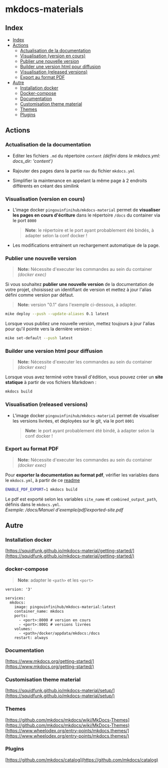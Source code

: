# mkdocs-materials

## Index

- [Index](#index)
- [Actions](#actions)
  - [Actualisation de la documentation](#actualisation-de-la-documentation)
  - [Visualisation (version en cours)](#visualisation-version-en-cours)
  - [Publier une nouvelle version](#publier-une-nouvelle-version)
  - [Builder une version html pour diffusion](#builder-une-version-html-pour-diffusion)
  - [Visualisation (released versions)](#visualisation-released-versions)
  - [Export au format PDF](#export-au-format-pdf)
- [Autre](#autre)
  - [Installation docker](#installation-docker)
  - [Docker-compose](#docker-compose)
  - [Documentation](#documentation)
  - [Customisation theme material](#customisation-theme-material)
  - [Themes](#themes)
  - [Plugins](#plugins)


## Actions

### Actualisation de la documentation
- Editer les fichiers `.md` du répertoire `content` *(défini dans le mkdocs.yml: docs_dir: 'content')*

- Rajouter des pages dans la partie `nav` du fichier `mkdocs.yml`

- Simplifier la maintenance en appelant la même page à 2 endroits différents en créant des similink

### Visualisation (version en cours)

- L'image docker `pingouinfinihub/mkdocs-material` permet de **visualiser les pages en cours d'écriture** dans le répertoire
`/docs` du container via le port `8000`
  > **Note**: le répertoire et le port ayant probablement été bindés, à adapter selon la conf docker !

- Les modifications entrainent un rechargement automatique de la page.

### Publier une nouvelle version

  > **Note:** Nécessite d'executer les commandes au sein du container *(docker exec)*

Si vous souhaitez **publier une nouvelle version** de la documentation de votre projet, choisissez un identifiant de version
et mettez à jour l'alias défini comme version par défaut.

  > **Note:** version "0.1" dans l'exemple ci-dessous, à adapter.

```bash
mike deploy --push --update-aliases 0.1 latest
```

Lorsque vous publiez une nouvelle version, mettez toujours à jour l'alias pour qu'il pointe vers la dernière version :

```bash
mike set-default --push latest
```

### Builder une version html pour diffusion

  > **Note:** Nécessite d'executer les commandes au sein du container *(docker exec)*

Lorsque vous avez terminé votre travail d'édition, vous pouvez créer un **site statique** à partir de vos fichiers Markdown :

```bash
mkdocs build
```


### Visualisation (released versions)

- L'image docker `pingouinfinihub/mkdocs-material` permet de visualiser les versions livrées, et deployées sur le git, 
via le port `8001`
  > **Note**: le port ayant probablement été bindé, à adapter selon la conf docker !

### Export au format PDF

> **Note:** Nécessite d'executer les commandes au sein du container *(docker exec)*

Pour **exporter la documentation au format pdf**, vérifier les variables dans le `mkdocs.yml`, à partir de ce [readme](https://github.com/zhaoterryy/mkdocs-pdf-export-plugin)

```bash
ENABLE_PDF_EXPORT=1 mkdocs build
```

Le pdf est exporté selon les variables `site_name` et `combined_output_path`, définis dans le `mkdocs.yml`.  
*Exemple: /docs/Manuel d'exemple/pdf/exported-site.pdf*

## Autre

### Installation docker
[https://squidfunk.github.io/mkdocs-material/getting-started/](https://squidfunk.github.io/mkdocs-material/getting-started/)

### docker-compose

  > **Note**: adapter le `<path>` et les `<port>`

```
version: '3'

services:
  mkdocs:
    image: pingouinfinihub/mkdocs-material:latest
    container_name: mkdocs
    ports:
      - <port>:8000 # version en cours
      - <port>:8001 # versions livrées
    volumes:
      - <path>/docker/appdata/mkdocs:/docs
    restart: always
```

### Documentation
[https://www.mkdocs.org/getting-started/](https://www.mkdocs.org/getting-started/)

### Customisation theme material
[https://squidfunk.github.io/mkdocs-material/setup/](https://squidfunk.github.io/mkdocs-material/setup/)

### Themes
[https://github.com/mkdocs/mkdocs/wiki/MkDocs-Themes](https://github.com/mkdocs/mkdocs/wiki/MkDocs-Themes)  
[https://www.wheelodex.org/entry-points/mkdocs.themes/](https://www.wheelodex.org/entry-points/mkdocs.themes/)

### Plugins
[https://github.com/mkdocs/catalog](https://github.com/mkdocs/catalog)
